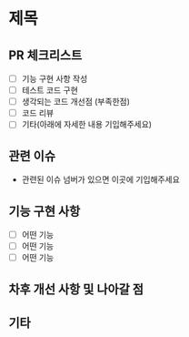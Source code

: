 # 제목

## PR 체크리스트
- [ ] 기능 구현 사항 작성
- [ ] 테스트 코드 구현
- [ ] 생각되는 코드 개선점 (부족한점)
- [ ] 코드 리뷰
- [ ] 기타(아래에 자세한 내용 기입해주세요)

## 관련 이슈
- 관련된 이슈 넘버가 있으면 이곳에 기입해주세요

## 기능 구현 사항
- [ ] 어떤 기능
- [ ] 어떤 기능
- [ ] 어떤 기능

## 차후 개선 사항 및 나아갈 점


## 기타
